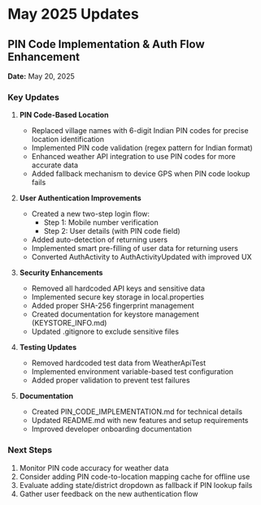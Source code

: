 # May 2025 Updates

## PIN Code Implementation & Auth Flow Enhancement
**Date:** May 20, 2025

### Key Updates

1. **PIN Code-Based Location**
   - Replaced village names with 6-digit Indian PIN codes for precise location identification
   - Implemented PIN code validation (regex pattern for Indian format)
   - Enhanced weather API integration to use PIN codes for more accurate data
   - Added fallback mechanism to device GPS when PIN code lookup fails

2. **User Authentication Improvements**
   - Created a new two-step login flow:
     - Step 1: Mobile number verification
     - Step 2: User details (with PIN code field)
   - Added auto-detection of returning users
   - Implemented smart pre-filling of user data for returning users
   - Converted AuthActivity to AuthActivityUpdated with improved UX

3. **Security Enhancements**
   - Removed all hardcoded API keys and sensitive data
   - Implemented secure key storage in local.properties
   - Added proper SHA-256 fingerprint management
   - Created documentation for keystore management (KEYSTORE_INFO.md)
   - Updated .gitignore to exclude sensitive files

4. **Testing Updates**
   - Removed hardcoded test data from WeatherApiTest
   - Implemented environment variable-based test configuration
   - Added proper validation to prevent test failures

5. **Documentation**
   - Created PIN_CODE_IMPLEMENTATION.md for technical details
   - Updated README.md with new features and setup requirements
   - Improved developer onboarding documentation

### Next Steps

1. Monitor PIN code accuracy for weather data
2. Consider adding PIN code-to-location mapping cache for offline use
3. Evaluate adding state/district dropdown as fallback if PIN lookup fails
4. Gather user feedback on the new authentication flow
